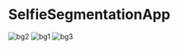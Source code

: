 # SelfieSegmentationApp
![bg2](https://user-images.githubusercontent.com/73878161/199836462-eced40cf-0f54-476a-bf01-57bb6b4affc7.jpg)
![bg1](https://user-images.githubusercontent.com/73878161/199836466-89cc035d-caf2-4776-91a7-bc3a55138277.jpg)
![bg3](https://user-images.githubusercontent.com/73878161/199836474-209d362f-00c8-4c87-a974-1deb2d961895.jpg)
